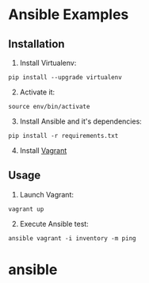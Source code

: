 # Ansible Examples

## Installation

1. Install Virtualenv:
```
pip install --upgrade virtualenv
```

2. Activate it:
```
source env/bin/activate
```

3. Install Ansible and it's dependencies:
```
pip install -r requirements.txt
```

4. Install [Vagrant](https://www.vagrantup.com)


## Usage

1. Launch Vagrant:
```
vagrant up
```

2. Execute Ansible test:
```
ansible vagrant -i inventory -m ping
```
# ansible
